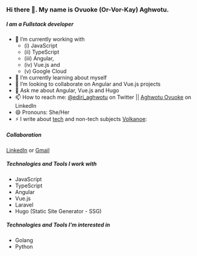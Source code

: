 ### Hi there 👋. My name is Ovuoke (Or-Vor-Kay) Aghwotu. 
##### I am a Fullstack developer 


- 🔭 I’m currently working with 
     - (i) JavaScript
     - (ii) TypeScript
     - (iii) Angular, 
     - (iv) Vue.js and 
     - (v) Google Cloud
- 🌱 I’m currently learning about myself
- 👯 I’m looking to collaborate on Angular and Vue.js projects
- 💬 Ask me about Angular, Vue.js and Hugo
- 📫 How to reach me: [@ediri_aghwotu](https://twitter.com/ediri_aghwotu) on Twitter || [Aghwotu Ovuoke](https://www.linkedin.com/in/aghwotu-ovuoke/) on LinkedIn
- 😄 Pronouns: She/Her
- ⚡ I write about 
[tech](https://dev.to/ediri_aghwotu/how-to-upload-files-to-google-cloud-using-laravel-3618) and 
non-tech subjects [Volkanoe](https://volkanoe.com/):

##### Collaboration
[LinkedIn](https://www.linkedin.com/in/aghwotu-ovuoke/) or [Gmail](aghwotuovuoke@gmail.com)

##### Technologies and Tools I work with
- JavaScript
- TypeScript
- Angular
- Vue.js
- Laravel
- Hugo (Static Site Generator - SSG)

##### Technologies and Tools I'm interested in
- Golang
- Python


<!--
**aghwotu/aghwotu** is a ✨ _special_ ✨ repository because its `README.md` (this file) appears on your GitHub profile.

Here are some ideas to get you started:

- 🔭 I’m currently working on ...
- 🌱 I’m currently learning ...
- 👯 I’m looking to collaborate on ...
- 🤔 I’m looking for help with ...
- 💬 Ask me about ...
- 📫 How to reach me: ...
- 😄 Pronouns: ...
- ⚡ Fun fact: ...
-->
